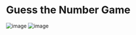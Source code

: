 # Guess the Number Game
![image](https://github.com/mmogers/python_study_18/assets/86738043/f146cac2-2a26-45f9-b05b-a51a9249c1c9)
![image](https://github.com/mmogers/python_study_18/assets/86738043/dab70b52-07b0-4cc4-bafd-3a7a856b76bb)



